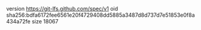 version https://git-lfs.github.com/spec/v1
oid sha256:bdfa6172fee6561e20f4729408dd5885a3487d8d737d7e51853e0f8a434a72fe
size 18067
